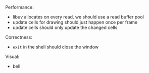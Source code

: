 Performance:

* libuv allocates on every read, we should use a read buffer pool
* update cells for drawing should just happen once per frame
* update cells should only update the changed cells

Correctness:

* `exit` in the shell should close the window

Visual:

* bell

